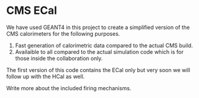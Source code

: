# CMS ECal

We have used GEANT4 in this project to create a simplified version of the CMS calorimeters for the following purposes.
1. Fast generation of calorimetric data compared to the actual CMS build.
2. Availaible to all compared to the actual simulation code which is for those inside the collaboration only.

The first version of this code contains the ECal only but very soon we will follow up with the HCal as well.

Write more about the included firing mechanisms.
